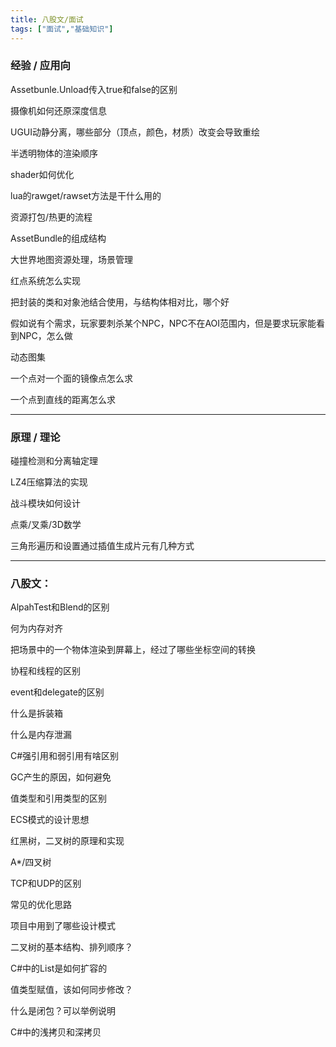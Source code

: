 ```yaml
---
title: 八股文/面试
tags: ["面试","基础知识"]
---
```


### 经验 / 应用向

Assetbunle.Unload传入true和false的区别

摄像机如何还原深度信息

UGUI动静分离，哪些部分（顶点，颜色，材质）改变会导致重绘

半透明物体的渲染顺序

shader如何优化

lua的rawget/rawset方法是干什么用的

资源打包/热更的流程

AssetBundle的组成结构

大世界地图资源处理，场景管理

红点系统怎么实现

把封装的类和对象池结合使用，与结构体相对比，哪个好

假如说有个需求，玩家要刺杀某个NPC，NPC不在AOI范围内，但是要求玩家能看到NPC，怎么做

动态图集

一个点对一个面的镜像点怎么求

一个点到直线的距离怎么求

---

### 原理 / 理论

碰撞检测和分离轴定理

LZ4压缩算法的实现

战斗模块如何设计

点乘/叉乘/3D数学

三角形遍历和设置通过插值生成片元有几种方式

---

### 八股文：

AlpahTest和Blend的区别

何为内存对齐

把场景中的一个物体渲染到屏幕上，经过了哪些坐标空间的转换

协程和线程的区别

event和delegate的区别

什么是拆装箱

什么是内存泄漏

C#强引用和弱引用有啥区别

GC产生的原因，如何避免

值类型和引用类型的区别

ECS模式的设计思想

红黑树，二叉树的原理和实现

A*/四叉树

TCP和UDP的区别

常见的优化思路

项目中用到了哪些设计模式

二叉树的基本结构、排列顺序？

C#中的List是如何扩容的

值类型赋值，该如何同步修改？

什么是闭包？可以举例说明

C#中的浅拷贝和深拷贝
